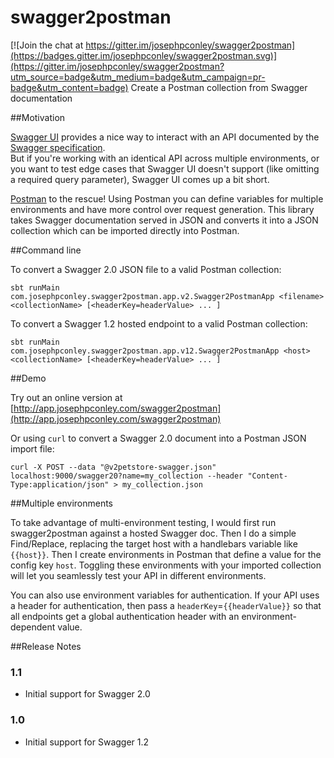 # swagger2postman

[![Join the chat at https://gitter.im/josephpconley/swagger2postman](https://badges.gitter.im/josephpconley/swagger2postman.svg)](https://gitter.im/josephpconley/swagger2postman?utm_source=badge&utm_medium=badge&utm_campaign=pr-badge&utm_content=badge)
Create a Postman collection from Swagger documentation

##Motivation

[Swagger UI](https://github.com/swagger-api/swagger-ui) provides a nice way to interact with an API documented by the [Swagger specification](https://github.com/swagger-api/swagger-spec).  
But if you're working with an identical API across multiple environments, or you want to test edge cases that Swagger UI doesn't support 
(like omitting a required query parameter), Swagger UI comes up a bit short.  

[Postman](https://www.getpostman.com/) to the rescue!  Using Postman you can define variables for multiple environments and have more control over request generation. 
This library takes Swagger documentation served in JSON and converts it into a JSON collection which can be imported directly into Postman.

##Command line

To convert a Swagger 2.0 JSON file to a valid Postman collection:

    sbt runMain com.josephpconley.swagger2postman.app.v2.Swagger2PostmanApp <filename> <collectionName> [<headerKey=headerValue> ... ]

To convert a Swagger 1.2 hosted endpoint to a valid Postman collection:

    sbt runMain com.josephpconley.swagger2postman.app.v12.Swagger2PostmanApp <host> <collectionName> [<headerKey=headerValue> ... ]


##Demo

Try out an online version at [http://app.josephpconley.com/swagger2postman](http://app.josephpconley.com/swagger2postman)

Or using `curl` to convert a Swagger 2.0 document into a Postman JSON import file:
    
    curl -X POST --data "@v2petstore-swagger.json" localhost:9000/swagger20?name=my_collection --header "Content-Type:application/json" > my_collection.json 


##Multiple environments

To take advantage of multi-environment testing, I would first run swagger2postman against a hosted Swagger doc.
Then I do a simple Find/Replace, replacing the target host with a handlebars variable like `{{host}}`.
Then I create environments in Postman that define a value for the config key `host`.
Toggling these environments with your imported collection will let you seamlessly test your API in different environments.
 
You can also use environment variables for authentication.  If your API uses a header for authentication, then pass a `headerKey`=`{{headerValue}}`
so that all endpoints get a global authentication header with an environment-dependent value.

##Release Notes
### 1.1
- Initial support for Swagger 2.0

### 1.0
- Initial support for Swagger 1.2